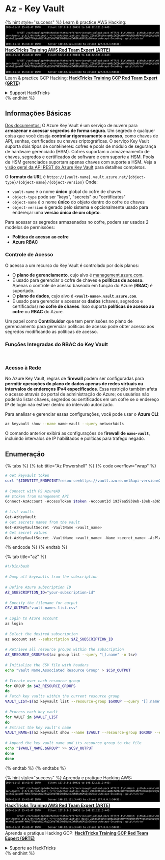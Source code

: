 # Az - Key Vault

{% hint style="success" %}
Learn & practice AWS Hacking:<img src="../../../.gitbook/assets/image (1).png" alt="" data-size="line">[**HackTricks Training AWS Red Team Expert (ARTE)**](https://training.hacktricks.xyz/courses/arte)<img src="../../../.gitbook/assets/image (1).png" alt="" data-size="line">\
Learn & practice GCP Hacking: <img src="../../../.gitbook/assets/image (2).png" alt="" data-size="line">[**HackTricks Training GCP Red Team Expert (GRTE)**<img src="../../../.gitbook/assets/image (2).png" alt="" data-size="line">](https://training.hacktricks.xyz/courses/grte)

<details>

<summary>Support HackTricks</summary>

* Check the [**subscription plans**](https://github.com/sponsors/carlospolop)!
* **Join the** 💬 [**Discord group**](https://discord.gg/hRep4RUj7f) or the [**telegram group**](https://t.me/peass) or **follow** us on **Twitter** 🐦 [**@hacktricks\_live**](https://twitter.com/hacktricks\_live)**.**
* **Share hacking tricks by submitting PRs to the** [**HackTricks**](https://github.com/carlospolop/hacktricks) and [**HackTricks Cloud**](https://github.com/carlospolop/hacktricks-cloud) github repos.

</details>
{% endhint %}

## Informações Básicas

[Dos documentos:](https://learn.microsoft.com/en-us/azure/key-vault/general/basic-concepts) O Azure Key Vault é um serviço de nuvem para **armazenar e acessar segredos de forma segura**. Um segredo é qualquer coisa que você deseja **controlar rigorosamente o acesso**, como chaves de API, senhas, certificados ou chaves criptográficas. O serviço Key Vault suporta dois tipos de contêineres: cofres e pools de módulo de segurança de hardware gerenciado (HSM). Cofres suportam o armazenamento de chaves, segredos e certificados de software e com suporte a HSM. Pools de HSM gerenciados suportam apenas chaves com suporte a HSM. Veja a [visão geral da API REST do Azure Key Vault](https://learn.microsoft.com/en-us/azure/key-vault/general/about-keys-secrets-certificates) para detalhes completos.

O **formato da URL** é `https://{vault-name}.vault.azure.net/{object-type}/{object-name}/{object-version}` Onde:

* `vault-name` é o nome **único** global do cofre de chaves
* `object-type` pode ser "keys", "secrets" ou "certificates"
* `object-name` é o nome **único** do objeto dentro do cofre de chaves
* `object-version` é gerado pelo sistema e opcionalmente usado para endereçar uma **versão única de um objeto**.

Para acessar os segredos armazenados no cofre, podem ser usados 2 modelos de permissões:

* **Política de acesso ao cofre**
* **Azure RBAC**

### Controle de Acesso <a href="#access-control" id="access-control"></a>

O acesso a um recurso do Key Vault é controlado por dois planos:

* O **plano de gerenciamento**, cujo alvo é [management.azure.com](http://management.azure.com/).
* É usado para gerenciar o cofre de chaves e **políticas de acesso**. Apenas o controle de acesso baseado em função do Azure (**RBAC**) é suportado.
* O **plano de dados**, cujo alvo é **`<vault-name>.vault.azure.com`**.
* É usado para gerenciar e acessar os **dados** (chaves, segredos e certificados) **no cofre de chaves**. Isso suporta **políticas de acesso ao cofre** ou **RBAC** do Azure.

Um papel como **Contribuidor** que tem permissões no plano de gerenciamento para gerenciar políticas de acesso pode obter acesso aos segredos modificando as políticas de acesso.

### Funções Integradas do RBAC do Key Vault <a href="#rbac-built-in-roles" id="rbac-built-in-roles"></a>

<figure><img src="../../../.gitbook/assets/image (27).png" alt=""><figcaption></figcaption></figure>

### Acesso à Rede

No Azure Key Vault, regras de **firewall** podem ser configuradas para **permitir operações do plano de dados apenas de redes virtuais ou intervalos de endereços IPv4 especificados**. Essa restrição também afeta o acesso através do portal de administração do Azure; os usuários não poderão listar chaves, segredos ou certificados em um cofre se o endereço IP de login não estiver dentro do intervalo autorizado.

Para analisar e gerenciar essas configurações, você pode usar o **Azure CLI**:
```bash
az keyvault show --name name-vault --query networkAcls
```
O comando anterior exibirá as configurações de f**irewall de `name-vault`**, incluindo intervalos de IP habilitados e políticas para tráfego negado.

## Enumeração

{% tabs %}
{% tab title="Az Powershell" %}
{% code overflow="wrap" %}
```powershell
# Get keyvault token
curl "$IDENTITY_ENDPOINT?resource=https://vault.azure.net&api-version=2017-09-01" -H secret:$IDENTITY_HEADER

# Connect with PS AzureAD
## $token from management API
Connect-AzAccount -AccessToken $token -AccountId 1937ea5938eb-10eb-a365-10abede52387 -KeyVaultAccessToken $keyvaulttoken

# List vaults
Get-AzKeyVault
# Get secrets names from the vault
Get-AzKeyVaultSecret -VaultName <vault_name>
# Get secret values
Get-AzKeyVaultSecret -VaultName <vault_name> -Name <secret_name> –AsPlainText
```
{% endcode %}
{% endtab %}

{% tab title="az" %}
```bash
#!/bin/bash

# Dump all keyvaults from the subscription

# Define Azure subscription ID
AZ_SUBSCRIPTION_ID="your-subscription-id"

# Specify the filename for output
CSV_OUTPUT="vault-names-list.csv"

# Login to Azure account
az login

# Select the desired subscription
az account set --subscription $AZ_SUBSCRIPTION_ID

# Retrieve all resource groups within the subscription
AZ_RESOURCE_GROUPS=$(az group list --query "[].name" -o tsv)

# Initialize the CSV file with headers
echo "Vault Name,Associated Resource Group" > $CSV_OUTPUT

# Iterate over each resource group
for GROUP in $AZ_RESOURCE_GROUPS
do
# Fetch key vaults within the current resource group
VAULT_LIST=$(az keyvault list --resource-group $GROUP --query "[].name" -o tsv)

# Process each key vault
for VAULT in $VAULT_LIST
do
# Extract the key vault's name
VAULT_NAME=$(az keyvault show --name $VAULT --resource-group $GROUP --query "name" -o tsv)

# Append the key vault name and its resource group to the file
echo "$VAULT_NAME,$GROUP" >> $CSV_OUTPUT
done
done
```
{% endtab %}
{% endtabs %}

{% hint style="success" %}
Aprenda e pratique Hacking AWS:<img src="../../../.gitbook/assets/image (1).png" alt="" data-size="line">[**HackTricks Training AWS Red Team Expert (ARTE)**](https://training.hacktricks.xyz/courses/arte)<img src="../../../.gitbook/assets/image (1).png" alt="" data-size="line">\
Aprenda e pratique Hacking GCP: <img src="../../../.gitbook/assets/image (2).png" alt="" data-size="line">[**HackTricks Training GCP Red Team Expert (GRTE)**<img src="../../../.gitbook/assets/image (2).png" alt="" data-size="line">](https://training.hacktricks.xyz/courses/grte)

<details>

<summary>Suporte ao HackTricks</summary>

* Confira os [**planos de assinatura**](https://github.com/sponsors/carlospolop)!
* **Junte-se ao** 💬 [**grupo do Discord**](https://discord.gg/hRep4RUj7f) ou ao [**grupo do telegram**](https://t.me/peass) ou **siga**-nos no **Twitter** 🐦 [**@hacktricks\_live**](https://twitter.com/hacktricks\_live)**.**
* **Compartilhe truques de hacking enviando PRs para os repositórios do** [**HackTricks**](https://github.com/carlospolop/hacktricks) e [**HackTricks Cloud**](https://github.com/carlospolop/hacktricks-cloud).

</details>
{% endhint %}
